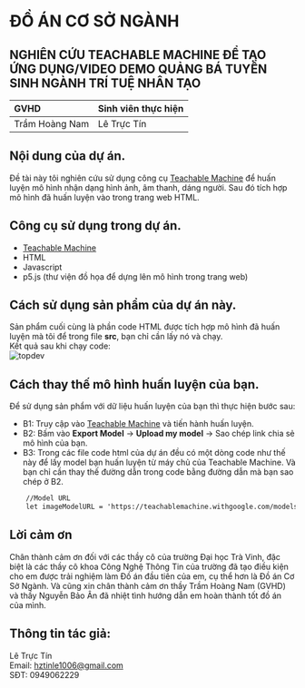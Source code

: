 # ĐỒ ÁN CƠ SỞ NGÀNH 
## NGHIÊN CỨU TEACHABLE MACHINE ĐỂ TẠO ỨNG DỤNG/VIDEO DEMO QUẢNG BÁ TUYỂN SINH NGÀNH TRÍ TUỆ NHÂN TẠO

| GVHD           | Sinh viên thực hiện|
| :--------------| :------------------| 
| Trầm Hoàng Nam | Lê Trực Tín        | 

## Nội dung của dự án.
Đề tài này tôi nghiên cứu sử dụng công cụ [Teachable Machine](https://teachablemachine.withgoogle.com/) để huấn luyện mô hình nhận dạng hình ảnh, âm thanh, dáng người. Sau đó tích hợp mô hình đã huấn luyện vào trong trang web HTML.

## Công cụ sử dụng trong dự án.
* [Teachable Machine](https://teachablemachine.withgoogle.com/)
* HTML
* Javascript
* p5.js (thư viện đồ họa để dựng lên mô hình trong trang web)

## Cách sử dụng sản phẩm của dự án này.
Sản phẩm cuối cùng là phần code HTML được tích hợp mô hình đã huấn luyện mà tôi để trong file **src**, bạn chỉ cần lấy nó và chạy. <br>
Kết quả sau khi chạy code: <br> ![topdev](https://i.pinimg.com/736x/3e/bf/d3/3ebfd39b3201fa9e8f3425e3820bc6e5.jpg)

## Cách thay thế mô hình huấn luyện của bạn.
Để sử dụng sản phẩm với dữ liệu huấn luyện của bạn thì thực hiện bước sau:
* B1: Truy cập vào [Teachable Machine](https://teachablemachine.withgoogle.com/) và tiến hành huấn luyện.
* B2: Bấm vào **Export Model** &rarr; **Upload my model** &rarr; Sao chép link chia sẻ mô hình của bạn.
* B3: Trong các file code html của dự án đều có một dòng code như thế này để lấy model bạn huấn luyện từ máy chủ của Teachable Machine. Và bạn chỉ cần thay thế đường dẫn trong code bằng đường dẫn mà bạn sao chép ở B2. 
~~~html
    //Model URL
    let imageModelURL = 'https://teachablemachine.withgoogle.com/models/A8GUvxrZi/';
 ~~~
 
 ## Lời cảm ơn
 Chân thành cảm ơn đối với các thầy cô của trường Đại học Trà Vinh, đặc biệt là các thầy cô khoa Công Nghệ Thông Tin của trường đã tạo điều kiện cho em được trải nghiệm làm Đồ án đầu tiên của em, cụ thể hơn là Đồ án Cơ Sở Ngành. Và cũng xin chân thành cảm ơn thầy Trầm Hoàng Nam (GVHD) và thầy Nguyễn Bảo Ân đã nhiệt tình hướng dẫn em hoàn thành tốt đồ án của mình.

## Thông tin tác giả:
Lê Trực Tín <br>
Email: hztinle1006@gmail.com <br>
SĐT: 0949062229

